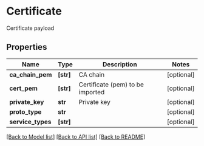 # Certificate

Certificate payload

## Properties
Name | Type | Description | Notes
------------ | ------------- | ------------- | -------------
**ca_chain_pem** | **[str]** | CA chain | [optional] 
**cert_pem** | **[str]** | Certificate (pem) to be imported | [optional] 
**private_key** | **str** | Private key | [optional] 
**proto_type** | **str** |  | [optional] 
**service_types** | **[str]** |  | [optional] 

[[Back to Model list]](../README.md#documentation-for-models) [[Back to API list]](../README.md#documentation-for-api-endpoints) [[Back to README]](../README.md)


